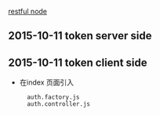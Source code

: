 [restful node](http://thejackalofjavascript.com/architecting-a-restful-node-js-app/)

## 2015-10-11 token server side

## 2015-10-11 token client side

* 在index 页面引入

		auth.factory.js
		auth.controller.js
